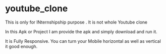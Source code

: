 # youtube_clone
This is only for INternshipship purpose . It is not whole Youtube clone


In this Apk or Project I am provide the apk and simply download and run it.

It is Fully Responsive. You can turn your Mobile horizontal as well as vertical it good enough. 
